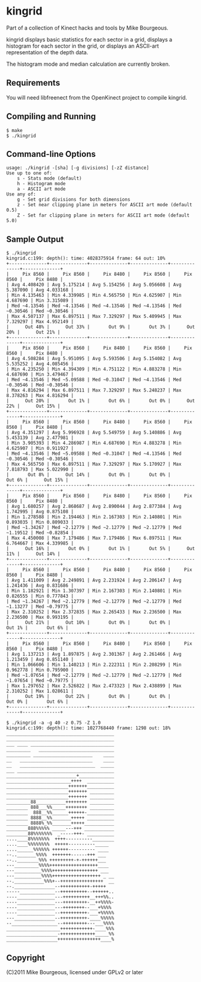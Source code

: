 kingrid
========
Part of a collection of Kinect hacks and tools by Mike Bourgeous.

kingrid displays basic statistics for each sector in a grid, displays a
histogram for each sector in the grid, or displays an ASCII-art representation
of the depth data.

The histogram mode and median calculation are currently broken.

Requirements
------------
You will need libfreenect from the OpenKinect project to compile kingrid.

Compiling and Running
---------------------
    $ make
    $ ./kingrid

Command-line Options
--------------------
    usage: ./kingrid -[sha] [-g divisions] [-zZ distance]
	Use up to one of:
		s - Stats mode (default)
		h - Histogram mode
		a - ASCII art mode
	Use any of:
		g - Set grid divisions for both dimensions
		z - Set near clipping plane in meters for ASCII art mode (default 0.5)
		Z - Set far clipping plane in meters for ASCII art mode (default 5.0)

Sample Output
-------------
    $ ./kingrid
    kingrid.c:199: depth():	time: 4028375914 frame: 64 out: 10%
    +--------------+--------------+--------------+--------------+--------------+--------------+
    |     Pix 8560 |     Pix 8560 |     Pix 8480 |     Pix 8560 |     Pix 8560 |     Pix 8480 |
    | Avg 4.408420 | Avg 5.175214 | Avg 5.154256 | Avg 5.056608 | Avg 5.387090 | Avg 4.033168 |
    | Min 4.135463 | Min 4.339985 | Min 4.565750 | Min 4.625907 | Min 4.687690 | Min 3.315089 |
    | Med ~4.13546 | Med ~4.13546 | Med ~4.13546 | Med ~4.13546 | Med ~0.30546 | Med ~0.30546 |
    | Max 4.507137 | Max 6.897511 | Max 7.329297 | Max 5.409945 | Max 7.329297 | Max 4.952149 |
    |      Out 48% |      Out 33% |       Out 9% |       Out 3% |      Out 20% |      Out 21% |
    +--------------+--------------+--------------+--------------+--------------+--------------+
    |     Pix 8560 |     Pix 8560 |     Pix 8480 |     Pix 8560 |     Pix 8560 |     Pix 8480 |
    | Avg 4.508284 | Avg 5.951095 | Avg 5.593506 | Avg 5.154082 | Avg 5.535252 | Avg 4.085456 |
    | Min 4.235250 | Min 4.394309 | Min 4.751122 | Min 4.883278 | Min 4.687690 | Min 3.479467 |
    | Med ~4.13546 | Med ~5.09588 | Med ~0.31047 | Med ~4.13546 | Med ~0.30546 | Med ~0.30546 |
    | Max 4.816294 | Max 6.897511 | Max 7.329297 | Max 5.248237 | Max 8.378263 | Max 4.816294 |
    |      Out 20% |       Out 1% |       Out 6% |       Out 0% |      Out 22% |      Out 15% |
    +--------------+--------------+--------------+--------------+--------------+--------------+
    |     Pix 8560 |     Pix 8560 |     Pix 8480 |     Pix 8560 |     Pix 8560 |     Pix 8480 |
    | Avg 4.351297 | Avg 5.996928 | Avg 5.549759 | Avg 5.140886 | Avg 5.453139 | Avg 2.477981 |
    | Min 3.905393 | Min 4.286987 | Min 4.687690 | Min 4.883278 | Min 4.625907 | Min 0.911927 |
    | Med ~4.13546 | Med ~5.09588 | Med ~0.31047 | Med ~4.13546 | Med ~0.30546 | Med ~0.30546 |
    | Max 4.565750 | Max 6.897511 | Max 7.329297 | Max 5.170927 | Max 7.818793 | Max 5.022990 |
    |       Out 8% |      Out 14% |       Out 0% |       Out 0% |       Out 6% |      Out 15% |
    +--------------+--------------+--------------+--------------+--------------+--------------+
    |     Pix 8560 |     Pix 8560 |     Pix 8480 |     Pix 8560 |     Pix 8560 |     Pix 8480 |
    | Avg 1.680257 | Avg 2.868687 | Avg 2.890044 | Avg 2.877384 | Avg 1.742995 | Avg 0.875108 |
    | Min 1.278588 | Min 2.194463 | Min 2.167303 | Min 2.140801 | Min 0.893035 | Min 0.809033 |
    | Med ~1.34267 | Med ~2.12779 | Med ~2.12779 | Med ~2.12779 | Med ~1.19512 | Med ~0.82854 |
    | Max 4.450008 | Max 7.179486 | Max 7.179486 | Max 6.897511 | Max 6.764667 | Max 4.339985 |
    |      Out 16% |       Out 0% |       Out 1% |       Out 5% |      Out 11% |      Out 14% |
    +--------------+--------------+--------------+--------------+--------------+--------------+
    |     Pix 8560 |     Pix 8560 |     Pix 8480 |     Pix 8560 |     Pix 8560 |     Pix 8480 |
    | Avg 1.411009 | Avg 2.249891 | Avg 2.231924 | Avg 2.206147 | Avg 1.241436 | Avg 0.831686 |
    | Min 1.182921 | Min 1.307397 | Min 2.167303 | Min 2.140801 | Min 0.826555 | Min 0.777843 |
    | Med ~1.34267 | Med ~2.12779 | Med ~2.12779 | Med ~2.12779 | Med ~1.13277 | Med ~0.79775 |
    | Max 2.310252 | Max 2.372835 | Max 2.265433 | Max 2.236500 | Max 2.236500 | Max 0.993195 |
    |      Out 21% |      Out 10% |       Out 0% |       Out 0% |       Out 1% |       Out 6% |
    +--------------+--------------+--------------+--------------+--------------+--------------+
    |     Pix 8560 |     Pix 8560 |     Pix 8480 |     Pix 8560 |     Pix 8560 |     Pix 8480 |
    | Avg 1.137213 | Avg 1.897875 | Avg 2.301367 | Avg 2.261466 | Avg 1.213459 | Avg 0.851140 |
    | Min 1.066606 | Min 1.140213 | Min 2.222311 | Min 2.208299 | Min 0.962778 | Min 0.795900 |
    | Med ~1.07654 | Med ~2.12779 | Med ~2.12779 | Med ~2.12779 | Med ~1.07654 | Med ~0.79775 |
    | Max 1.297652 | Max 2.526822 | Max 2.473323 | Max 2.438899 | Max 2.310252 | Max 1.028611 |
    |      Out 19% |      Out 22% |       Out 0% |       Out 0% |       Out 0% |       Out 6% |
    +--------------+--------------+--------------+--------------+--------------+--------------+

    $ ./kingrid -a -g 40 -z 0.75 -Z 1.0
    kingrid.c:199: depth():	time: 1027768440 frame: 1298 out: 18%
    ________________________________________
    ________________________________________
    ___ ____ _______________________________
    _________   ____________________________
    _________ ______________________    ____
    __   ___________________________    ____
    __   ____________________________  _____
    ___ ____________________________________
    __________________________+_____________
    ________________________++++  __________
    _______________________+++++++__________
    _______________________+++++++ _________
    _______________________+++++++ _________
    _________88___________++++++++ _________
    ________ 888___%%_____++++++++ _________
    ________  888__%%______++++++-__________
    ________ 8888__%%_______+++++ __________
    ________ 8888%_%%_______+++++___________
    ________888%%%%% _____---+++ ___________
    ________88%%%%%%%  _-----+++- __________
    ....____8%%%%%%%  ++++----------________
    ....____%%%%%%%%  +++++----------_____  
    ....______%%%%%% ++++++---------- ____  
    --.._______%%%%  +++++++------+++ ___   
    --..________%%% +++++++++-+-++++++___   
    ---_________%%%%++++++++++++++++++____  
    ---__________%%%%+++++++++++++++++ ___  
    ---__________%%%%++++++++++++++++++ _ __
    --.___________%%%+--++++++++++++++++  __
    --._______________--+++++++++++-+++++   
    -----_____________--++++++++++--++++++..
    ----______________---++++++++++__+++%%..
    ----______________---+++++++++-__++%%%%-
    ----______________---++++++++--___+%%%% 
    ----______________--++++++++++-___+%%%%%
    ---_______________--++++++++++-____%%%%%
    --_________________--+++++++++---___%%%%
    ____________________++++++++++++-____%%%
    ___________________-+++++++++++++_____%%
    ___________________++++++++++++++++____%

Copyright
---------
(C)2011 Mike Bourgeous, licensed under GPLv2 or later

